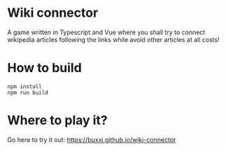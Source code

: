 # Wiki connector
A game written in Typescript and Vue where you shall try to connect wikipedia articles following the links while avoid other articles at all costs!

# How to build
```
npm install
npm run build
```

# Where to play it?
Go here to try it out: https://buxxi.github.io/wiki-connector